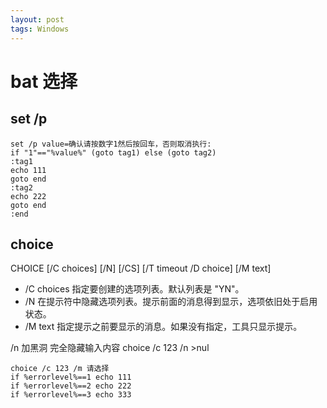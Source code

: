 ```yaml
---
layout: post
tags: Windows
---
```


# bat 选择

## set /p

```
set /p value=确认请按数字1然后按回车，否则取消执行:
if "1"=="%value%" (goto tag1) else (goto tag2)
:tag1
echo 111
goto end
:tag2
echo 222
goto end
:end
```

## choice

CHOICE [/C choices] [/N] [/CS] [/T timeout /D choice] [/M text]
- /C    choices       指定要创建的选项列表。默认列表是 "YN"。
- /N                  在提示符中隐藏选项列表。提示前面的消息得到显示，选项依旧处于启用状态。
- /M    text          指定提示之前要显示的消息。如果没有指定，工具只显示提示。

/n 加黑洞 完全隐藏输入内容
choice /c 123 /n >nul

```
choice /c 123 /m 请选择
if %errorlevel%==1 echo 111
if %errorlevel%==2 echo 222
if %errorlevel%==3 echo 333
```
